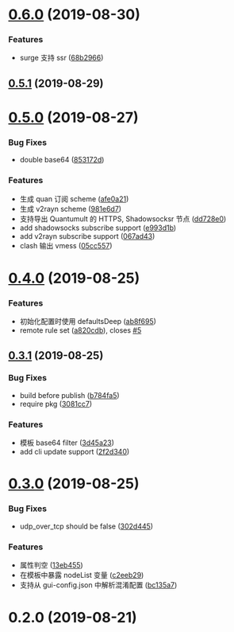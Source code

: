 # [0.6.0](https://github.com/geekdada/surgio/compare/v0.5.1...v0.6.0) (2019-08-30)


### Features

* surge 支持 ssr ([68b2966](https://github.com/geekdada/surgio/commit/68b2966))



## [0.5.1](https://github.com/geekdada/surgio/compare/v0.5.0...v0.5.1) (2019-08-29)



# [0.5.0](https://github.com/geekdada/surgio/compare/v0.4.0...v0.5.0) (2019-08-27)


### Bug Fixes

* double base64 ([853172d](https://github.com/geekdada/surgio/commit/853172d))


### Features

* 生成 quan 订阅 scheme ([afe0a21](https://github.com/geekdada/surgio/commit/afe0a21))
* 生成 v2rayn scheme ([981e6d7](https://github.com/geekdada/surgio/commit/981e6d7))
* 支持导出 Quantumult 的 HTTPS, Shadowsocksr 节点 ([dd728e0](https://github.com/geekdada/surgio/commit/dd728e0))
* add shadowsocks subscribe support ([e993d1b](https://github.com/geekdada/surgio/commit/e993d1b))
* add v2rayn subscribe support ([067ad43](https://github.com/geekdada/surgio/commit/067ad43))
* clash 输出 vmess ([05cc557](https://github.com/geekdada/surgio/commit/05cc557))



# [0.4.0](https://github.com/geekdada/surgio/compare/v0.3.1...v0.4.0) (2019-08-25)


### Features

* 初始化配置时使用 defaultsDeep ([ab8f695](https://github.com/geekdada/surgio/commit/ab8f695))
* remote rule set ([a820cdb](https://github.com/geekdada/surgio/commit/a820cdb)), closes [#5](https://github.com/geekdada/surgio/issues/5)



## [0.3.1](https://github.com/geekdada/surgio/compare/v0.3.0...v0.3.1) (2019-08-25)


### Bug Fixes

* build before publish ([b784fa5](https://github.com/geekdada/surgio/commit/b784fa5))
* require pkg ([3081cc7](https://github.com/geekdada/surgio/commit/3081cc7))


### Features

* 模板 base64 filter ([3d45a23](https://github.com/geekdada/surgio/commit/3d45a23))
* add cli update support ([2f2d340](https://github.com/geekdada/surgio/commit/2f2d340))



# [0.3.0](https://github.com/geekdada/surgio/compare/v0.2.0...v0.3.0) (2019-08-25)


### Bug Fixes

* udp_over_tcp should be false ([302d445](https://github.com/geekdada/surgio/commit/302d445))


### Features

* 属性判空 ([13eb455](https://github.com/geekdada/surgio/commit/13eb455))
* 在模板中暴露 nodeList 变量 ([c2eeb29](https://github.com/geekdada/surgio/commit/c2eeb29))
* 支持从 gui-config.json 中解析混淆配置 ([bc135a7](https://github.com/geekdada/surgio/commit/bc135a7))



# 0.2.0 (2019-08-21)



